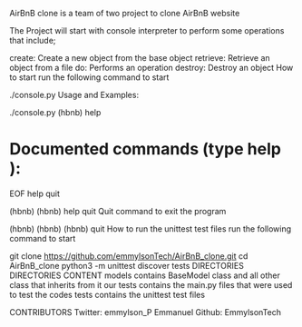 AirBnB clone is a team of two project to clone AirBnB website

The Project will start with console interpreter to perform some operations that include;

create: Create a new object from the base object
retrieve: Retrieve an object from a file
do: Performs an operation
destroy: Destroy an object
How to start
run the following command to start

./console.py
Usage and Examples:

 ./console.py
(hbnb) help

Documented commands (type help <topic>):
========================================
EOF  help  quit

(hbnb)
(hbnb) help quit
Quit command to exit the program

(hbnb)
(hbnb)
(hbnb) quit
How to run the unittest test files
run the following command to start

git clone https://github.com/emmylsonTech/AirBnB_clone.git
cd AirBnB_clone
python3 -m unittest discover tests
DIRECTORIES
DIRECTORIES	CONTENT
models	contains BaseModel class and all other class that inherits from it
our tests	contains the main.py files that were used to test the codes
tests	contains the unittest test files

CONTRIBUTORS
Twitter: emmylson_P
Emmanuel
Github: EmmylsonTech